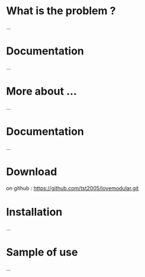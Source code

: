 
# What is the problem ?

...

# Documentation

...

# More about ...

...

# Documentation

...

# Download

on github : https://github.com/tst2005/lovemodular.git

# Installation

...

# Sample of use

...

